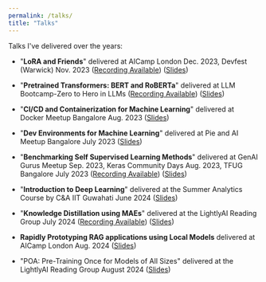 ```yaml
---
permalink: /talks/
title: "Talks"
---
```

Talks I've delivered over the years:
* "**LoRA and Friends**" delivered at AICamp London Dec. 2023, Devfest (Warwick) Nov. 2023 ([Recording Available](https://youtu.be/l6z5HLhWVVE?si=RiXfJReC8bSx2pkH&t=2713)) ([Slides](https://docs.google.com/presentation/d/1nsfQnwbNOzyod5pQIBNIxBf7uDyJAT-YYMi7UkmMBjA/edit?usp=sharing))

* "**Pretrained Transformers: BERT and RoBERTa**" delivered at LLM Bootcamp-Zero to Hero in LLMs ([Recording Available](https://youtu.be/l6z5HLhWVVE?si=RiXfJReC8bSx2pkH&t=2713)) ([Slides](https://docs.google.com/presentation/d/1lqSv7LPg_pvcyEF-z2UDROniXNGuCbabG5HzI0J5Sx4/edit?usp=sharing&resourcekey=0-r5YJFwRPXlkvblxC9b-8yA))

* "**CI/CD and Containerization for Machine Learning**" delivered at Docker Meetup Bangalore Aug. 2023 ([Slides](https://docs.google.com/presentation/d/1-ngLIkzB9sPIG6DxDAryisLR9BBiZPBjA0tiaAkUKhE/edit?usp=sharing))

* "**Dev Environments for Machine Learning**" delivered at Pie and AI Meetup Bangalore July 2023 ([Slides](https://docs.google.com/presentation/d/128cD7uNVtIZ5UcL7Zwyc3fLTuVoFKnybSqMODG1FLhE/edit?usp=sharing))

* "**Benchmarking Self Supervised Learning Methods**" delivered at GenAI Gurus Meetup Sep. 2023, Keras Community Days Aug. 2023, TFUG Bangalore July 2023 ([Recording Available](https://www.youtube.com/watch?v=9gsIdhaWI5s)) ([Slides](https://docs.google.com/presentation/d/1_Op85Sm0IEje_ZWFTuzQIFl3Lz7MGl49tRJKaXXDvTM/edit?usp=sharing&resourcekey=0-gHlvytPDkCiIWXnonDsiFg))

* "**Introduction to Deep Learning**" delivered at the Summer Analytics Course by C&A IIT Guwahati June 2024 ([Slides](https://docs.google.com/presentation/d/1mb84nQk-Zdqg1h81IWwYbGIU1i2BY0nPqhozElG_wQg/edit?usp=sharing))
  
* "**Knowledge Distillation using MAEs**" delivered at the LightlyAI Reading Group July 2024 ([Recording Available](https://drive.google.com/file/d/1bzuOab5fvKK7jpxv5bMoGk1gW446SCUL/view)) ([Slides](https://docs.google.com/presentation/d/1Uff8grUS435GlJ1TyRuoqQh8qVdT_OSMxLE3nHahpIE/edit?usp=sharing))

* **Rapidly Prototyping RAG applications using Local Models** delivered at AICamp London Aug. 2024 ([Slides](https://docs.google.com/presentation/d/1DZEElX6fmMYIVdmQ0mSdFp_fTmWnvxbBAe3ggqt4dxI/edit?usp=sharing))

* "POA: Pre-Training Once for Models of All Sizes" delivered at the LightlyAI Reading Group August 2024 ([Slides](https://docs.google.com/presentation/d/1BXg309qYcEWCtR5z1OjFK_TTj-w1-QGPGef3UW-LfhI/edit?usp=sharing))
